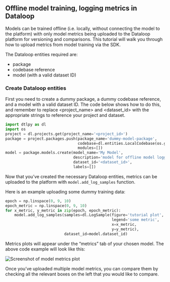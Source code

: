 ## Offline model training, logging metrics in Dataloop  
  
Models can be trained offline (i.e. locally, without connecting the model to the platform) with only model metrics being uploaded to the Dataloop platform for versioning and comparisons.  This tutorial will walk you through how to upload metrics from model training via the SDK.  
  
The Dataloop entities required are:  
 - package  
 - codebase reference  
 - model (with a valid dataset ID)  
  
### Create Dataloop entities  
First you need to create a dummy package, a dummy codebase reference, and a model with a valid dataset ID. The code below shows how to do this, and remember to replace <project_name> and <dataset_id> with the appropriate strings to reference your project and dataset.  
  

```python
import dtlpy as dl
import os
project = dl.projects.get(project_name='<project_id>')
package = project.packages.push(package_name='dummy-model-package',
                                codebase=dl.entities.LocalCodebase(os.getcwd()),
                                modules=[])
model = package.models.create(model_name='My Model',
                              description='model for offline model logging',
                              dataset_id='<dataset_id>',
                              labels=[])
```
Now that you’ve created the necessary Dataloop entities, metrics can be uploaded to the platform with `model.add_log_samples` function.  
  
Here is an example uploading some dummy training data:  
  

```python
epoch = np.linspace(0, 9, 10)
epoch_metric = np.linspace(0, 9, 10)
for x_metric, y_metric in zip(epoch, epoch_metric):
    model.add_log_samples(samples=dl.LogSample(figure='tutorial plot',
                                               legend='some metric',
                                               x=x_metric,
                                               y=y_metric),
                          dataset_id=model.dataset_id)
```
Metrics plots will appear under the “metrics” tab of your chosen model. The above code example will look like this:  
  
![Screenshot of model metrics plot](https://github.com/dataloop-ai/dtlpy-documentation/blob/main/assets/images/model_management/tutorial_model_metrics.png)  
  
Once you’ve uploaded multiple model metrics, you can compare them by checking all the relevant boxes on the left that you would like to compare.  

